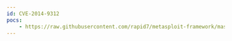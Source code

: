```yaml
---
id: CVE-2014-9312
pocs:
    - https://raw.githubusercontent.com/rapid7/metasploit-framework/master/modules/exploits/unix/webapp/wp_photo_gallery_unrestricted_file_upload.rb
---
```

